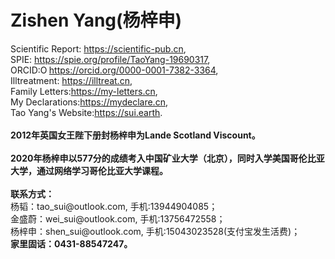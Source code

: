 # <strong>Zishen Yang(杨梓申)</strong>
<p>Scientific Report: <a rel="noreferrer noopener" href="https://scientific-pub.cn/" target="_blank">https://scientific-pub.cn</a>,<br>SPIE: <a rel="noreferrer noopener" href="https://spie.org/profile/TaoYang-19690317?SSO=1" target="_blank">https://spie.org/profile/TaoYang-19690317</a>,<br>ORCID:<a rel="noreferrer noopener" href="https://orcid.org/0000-0001-7382-3364" target="_blank"><img style="width:1em;" src="https://orcid.org/sites/default/files/images/orcid_16x16.png" alt="ORCID iD icon">https://orcid.org/0000-0001-7382-3364</a>,<br>Illtreatment: <a rel="noreferrer noopener" href="https://illtreat.cn" target="_blank">https://illtreat.cn</a>,<br>Family Letters:<a rel="noreferrer noopener" href="https://my-letters.cn" target="_blank">https://my-letters.cn</a>,<br>My Declarations:<a rel="noreferrer noopener" href="https://mydeclare.cn" target="_blank">https://mydeclare.cn</a>,<br>Tao Yang's Website:<a rel="noreferrer noopener" href="https://sui.earth" target="_blank">https://sui.earth</a>.<br><br><strong>2012年英国女王陛下册封杨梓申为Lande Scotland Viscount。</strong><br><br><strong>2020年杨梓申以577分的成绩考入中国矿业大学（北京），同时入学美国哥伦比亚大学，通过网络学习哥伦比亚大学课程。</strong><br><br><strong>联系方式：</strong><br>杨韬：tao_sui@outlook.com, 手机:13944904085；<br>金盛蔚：wei_sui@outlook.com, 手机:13756472558；<br>杨梓申：shen_sui@outlook.com, 手机:15043023528(支付宝发生活费)；<br><strong>家里固话：0431-88547247。</strong></p>
